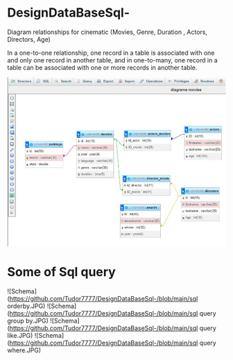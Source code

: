 # DesignDataBaseSql-
 
Diagram relationships for cinematic (Movies, Genre, Duration , Actors, Directors, Age)

In a one-to-one relationship, one record in a table is associated with one and only one record in another table,
and in one-to-many, one record in a table can be associated with one or more records in another table.

![Schema](https://github.com/Tudor7777/DesignDataBaseSql-/blob/main/sql.JPG)

# Some of Sql query  

![Schema](https://github.com/Tudor7777/DesignDataBaseSql-/blob/main/sql orderby.JPG)
![Schema](https://github.com/Tudor7777/DesignDataBaseSql-/blob/main/sql query group by.JPG)
![Schema](https://github.com/Tudor7777/DesignDataBaseSql-/blob/main/sql query like.JPG)
![Schema](https://github.com/Tudor7777/DesignDataBaseSql-/blob/main/sql query where.JPG)


